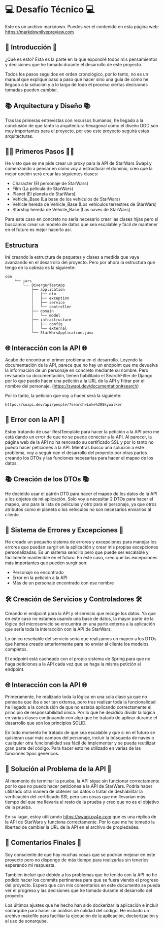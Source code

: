 # 💻 Desafío Técnico  💻

Este es un archivo markdown. Puedes ver el contenido en esta página web: https://markdownlivepreview.com

## 📝 Introducción 📝
¿Qué es esto?
Esta es la parte en la que expondré todos mis pensamientos y decisiones que he tomado durante el desarrollo de este proyecto.

Todos los pasos seguidos en orden cronológico, por lo tanto, no es un manual que explique paso a paso qué hacer sino una guía de cómo he llegado a la solución y a lo largo de todo el proceso ciertas decisiones tomadas pueden cambiar.

## 📚 Arquitectura y Diseño 📚
Tras las primeras entrevistas con recursos humanos, he llegado a la conclusión de que tanto la arquitectura hexagonal como el diseño DDD son muy importantes para el proyecto, por eso este proyecto seguirá estas arquitecturas.

## 🚶‍♂️ Primeros Pasos 🚶‍♂️
He visto que se me pide crear un proxy para la API de StarWars Swapi y comenzando a pensar en cómo voy a estructurar el dominio, creo que la mejor opción será crear las siguientes clases:
- Character (El personaje de StarWars)
- Film (La película de StarWars)
- Planet (El planeta de StarWars)
- Vehicle_Base (La base de los vehículos de StarWars)
- Vehicle hereda de Vehicle_Base (Los vehículos terrestres de StarWars)
- Starship hereda de Vehicle_Base (Las naves de StarWars)

Para este caso en concreto no sería necesario crear las clases hijas pero si buscamos crear un modelo de datos que sea escalable y fácil de mantener en el futuro es mejor hacerlo así.

## Estructura
Iré creando la estructura de paquetes y clases a medida que vaya avanzando en el desarrollo del proyecto.
Pero por ahora la estructura que tengo en la cabeza es la siguiente:
```
com
    └── jars
        └── DivergerTestApp
            ├── application
            │   ├── dto
            │   ├── exception
            │   ├── service
            │   └── controller
            ├── domain
            │   └── model
            ├── infrastructure
            │   ├── config
            │   └── external
            └── StarWarsApplication.java
```

## 🌐 Interacción con la API 🌐
Acabo de encontrar el primer problema en el desarrollo. Leyendo la documentación de la API, parece que no hay un endpoint que me devuelva la información de un personaje en concreto mediante su nombre.
Pero revisando su documentación, tienen habilitado el SearchFilter de Django por lo que puedo hacer una petición a la URL de la API y filtrar por el nombre del personaje. (https://swapi.dev/documentation#search)

Por lo tanto, la petición que voy a hacer será la siguiente:
```
https://swapi.dev/api/people/?search=Luke%20Skywalker
```
## 🚫 Error con la API 🚫
Estoy tratando de usar RestTemplate para hacer la petición a la API pero me está dando un error de que no se puede conectar a la API.
Al parecer, la página web de la API no ha renovado su certificado SSL y por lo tanto no puedo hacer peticiones a la API.
Mientras busco una solución a este problema, voy a seguir con el desarrollo del proyecto por otras partes creando los DTOs y las funciones necesarias para hacer el mapeo de los datos.

## 📚 Creación de los DTOs 📚
He decidido usar el patrón DTO para hacer el mapeo de los datos de la API a los objetos de mi aplicación.
Solo voy a necesitar 2 DTOs para hacer el mapeo, uno para la lista de películas y otro para el personaje, ya que otros atributos como el planeta o los vehículos no son necesarios enviarlos al cliente.

## 🚨 Sistema de Errores y Excepciones 🚨
He creado un pequeño sistema de errores y excepciones para manejar los errores que puedan surgir en la aplicación y crear mis propias excepciones personalizadas.
Es un sistema sencillo pero que puede ser escalable y fácilmente mantenible en el futuro.
En este caso, creo que las excepciones más importantes que pueden surgir son:
- Personaje no encontrado
- Error en la petición a la API
- Más de un personaje encontrado con ese nombre

## 🛠️ Creación de Servicios y Controladores 🛠️
Creando el endpoint para la API y el servicio que recoge los datos.
Ya que en este caso no estamos usando una base de datos, la mayor parte de la lógica del microservicio se encuentra en una parte externa a la aplicación que sería toda la interacción con la API de StarWars.

Lo único reseñable del servicio sería que realizamos un mapeo a los DTOs que hemos creado anteriormente para no enviar al cliente los modelos completos.

El endpoint está cacheado con el propio sistema de Spring para que no haga peticiones a la API cada vez que se haga la misma petición al endpoint.

## 🌐 Interacción con la API 🌐
Primeramente, he realizado toda la lógica en una sola clase ya que no pensaba que iba a ser tan extensa, pero tras realizar toda la funcionalidad he llegado a la conclusión de que no estaba aplicando correctamente el principio de responsabilidad única.
Por lo que he decidido dividir la lógica en varias clases continuando con algo que he tratado de aplicar durante el desarrollo que son los principios SOLID.

En todo momento he tratado de que sea escalable y que si en el futuro se quisieran usar más campos del personaje, incluir la búsqueda de naves o cualquier otra funcionalidad sea fácil de implementar y se pueda reutilizar gran parte del código.
Para hacer esto he utilizado en varias de las funciones tipos genéricos.

## 🚫 Solución al Problema de la API 🚫
Al momento de terminar la prueba, la API sigue sin funcionar correctamente por lo que no puedo hacer peticiones a la API de StarWars.
Podría haber utilizado otra manera de obtener los datos o tratar de deshabilitar la verificación del certificado SSL pero son cosas que me llevarían más tiempo del que me llevaría el resto de la prueba y creo que no es el objetivo de la prueba.

En su lugar, estoy utilizando https://swapi.py4e.com que es una réplica de la API de StarWars y funciona correctamente.
Por lo que me he tomado la libertad de cambiar la URL de la API en el archivo de propiedades.

## 📝 Comentarios Finales 📝
Soy consciente de que hay muchas cosas que se podrían mejorar en este proyecto pero no dispongo de más tiempo para realizarlas sin tenerles esperando mi respuesta.

También incluir que debido a los problemas que he tenido con la API no he podido hacer los commits pertinentes para que se fuera viendo el progreso del proyecto.
Espero que con mis comentarios en este documento se pueda ver el progreso y las decisiones que he tomado durante el desarrollo del proyecto.

Los últimos ajustes que he hecho han sido dockerizar la aplicación e incluir sonarqube para hacer un análisis de calidad del código.
He incluido un archivo makefile para facilitar la ejecución de la aplicación, dockerización y el uso de sonarqube.